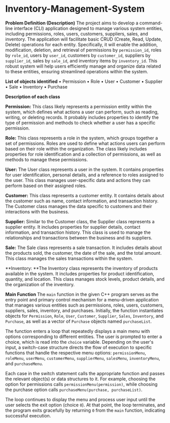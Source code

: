 # Inventory-Management-System
**Problem Definition (Description)**
The project aims to develop a command-line interface (CLI) application designed to manage various system entities, including permissions, roles, users, customers, suppliers, sales, and inventory. The application will facilitate basic CRUD (Create, Read, Update, Delete) operations for each entity. Specifically, it will enable the addition, modification, deletion, and retrieval of permissions by `permission_id`, roles by `role_id`, users by `user_id`, customers by `customer_id`, suppliers by `supplier_id`, sales by `sale_id`, and inventory items by `inventory_id`. This robust system will help users efficiently manage and organize data related to these entities, ensuring streamlined operations within the system.

**List of objects identified**
•	Permission
•	Role
•	User
•	Customer
•	Supplier
•	Sale
•	Inventory
•	Purchase

**Description of each class**

**Permission:** This class likely represents a permission entity within the system, which defines what actions a user can perform, such as reading, writing, or deleting records. It probably includes properties to identify the type of permission and methods to check whether a user has a specific permission.

**Role:** This class represents a role in the system, which groups together a set of permissions. Roles are used to define what actions users can perform based on their role within the organization. The class likely includes properties for role identification and a collection of permissions, as well as methods to manage these permissions.

**User:** The User class represents a user in the system. It contains properties for user identification, personal details, and a reference to roles assigned to the user. This class manages user-specific data and actions they can perform based on their assigned roles.

**Customer:** This class represents a customer entity. It contains details about the customer such as name, contact information, and transaction history. The Customer class manages the data specific to customers and their interactions with the business.

**Supplier:** Similar to the Customer class, the Supplier class represents a supplier entity. It includes properties for supplier details, contact information, and transaction history. This class is used to manage the relationships and transactions between the business and its suppliers.

**Sale:** The Sale class represents a sale transaction. It includes details about the products sold, the customer, the date of the sale, and the total amount. This class manages the sales transactions within the system.

**Inventory: **The Inventory class represents the inventory of products available in the system. It includes properties for product identification, quantity, and location. This class manages stock levels, product details, and the organization of the inventory.

 **Main Function**
The `main` function in the given C++ program serves as the entry point and primary control mechanism for a menu-driven application that manages various entities such as permissions, roles, users, customers, suppliers, sales, inventory, and purchases. Initially, the function instantiates objects for `Permission`, `Role`, `User`, `Customer`, `Supplier`, `Sales`, `Inventory`, and `Purchase`, as well as a vector of `Purchase` objects named `purchaseList`.

The function enters a loop that repeatedly displays a main menu with options corresponding to different entities. The user is prompted to enter a choice, which is read into the `choice` variable. Depending on the user's input, a switch-case structure directs the flow of execution to specific functions that handle the respective menu options: `permissionMenu`, `roleMenu`, `userMenu`, `customerMenu`, `supplierMenu`, `salesMenu`, `inventoryMenu`, and `purchaseMenu`.

Each case in the switch statement calls the appropriate function and passes the relevant object(s) or data structures to it. For example, choosing the option for permissions calls `permissionMenu(permission)`, while choosing the purchase option calls `purchaseMenu(purchase, purchaseList)`.

The loop continues to display the menu and process user input until the user selects the exit option (choice `0`). At that point, the loop terminates, and the program exits gracefully by returning `0` from the `main` function, indicating successful execution.



